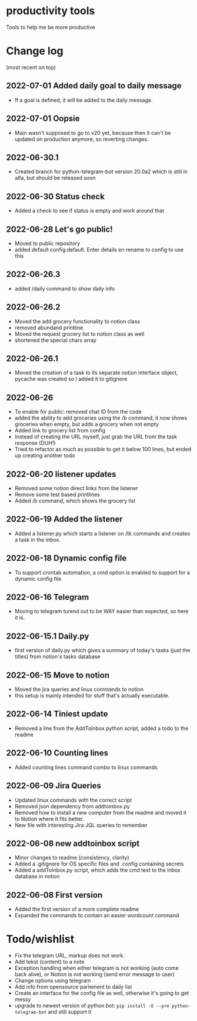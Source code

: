 # productivity tools
Tools to help me be more productive

# Change log
(most recent on top)

## 2022-07-01 Added daily goal to daily message
+ If a goal is defined, it will be added to the daily message.

## 2022-07-01 Oopsie
+ Main wasn't supposed to go to v20 yet, because then it can't be updated on production anymore, so reverting changes.

## 2022-06-30.1
+ Created branch for python-telegram-bot version 20.0a2 which is still in alfa, but should be released soon

## 2022-06-30 Status check
+ Added a check to see if status is empty and work around that

## 2022-06-28 Let's go public!
+ Moved to public repository
+ added default config.default. Enter details en rename to config to use this

## 2022-06-26.3
+ added /daily command to show daily info

## 2022-06-26.2
+ Moved the add grocery functionality to notion class
+ removed abundand printline
+ Moved the request grocery list to notion class as well
+ shortened the special chars array

## 2022-06-26.1
+ Moved the creation of a task to its separate notion interface object, pycache was created so I added it to gitignore

## 2022-06-26
+ To enable for public: removed chat ID from the code
+ added the ability to add groceries using the /b command, it now shows groceries when empty, but adds a grocery when not empty
+ Added link to grocery list from config
+ Instead of creating the URL myself, just grab the URL from the task response (DUH!)
+ Tried to refactor as much as possible to get it below 100 lines, but ended up creating another todo

## 2022-06-20 listener updates
+ Removed some notion direct links from the listener
+ Remove some test based printlines
+ Added /b command, which shows the grocery list

## 2022-06-19 Added the listener
+ Added a listener.py which starts a listener on /tk commands and creates a task in the inbox.

## 2022-06-18 Dynamic config file
+ To support crontab automation, a cmd option is enabled to support for a dynamic config file

## 2022-06-16 Telegram
+ Moving to telegram turend out to be WAY easier than expected, so here it is.

## 2022-06-15.1 Daily.py
+ first version of daily.py which gives a summary of today's tasks (just the titles) from notion's tasks database

## 2022-06-15 Move to notion
+ Moved the jira queries and linux commands to notion
+ this setup is mainly intended for stuff that's actually executable.

## 2022-06-14 Tiniest update
+ Removed a line from the AddToInbox python script, added a todo to the readme

## 2022-06-10 Counting lines
+ Added counting lines command combo to linux commands

## 2022-06-09 Jira Queries
+ Updated linux commands with the correct script
+ Removed json dependency from addtoinbox.py
+ Removed how to install a new computer from the readme and moved it to Notion where it fits better.
+ New file with interesting Jira JQL queries to remember

## 2022-06-08 new addtoinbox script 
+ Minor changes to readme (consistency, clarity)
+ Added a .gitignore for OS specific files and .config containing secrets
+ Added a addToInbox.py script, which adds the cmd text to the inbox database in notion

## 2022-06-08 First version
+ Added the first version of a more complete readme
+ Expanded the commands to contain an easier wordcount command

# Todo/wishlist

+ Fix the telegram URL, markup does not work.
+ Add tekst (content) to a note
+ Exception handling when either telegram is not working (auto come back alive), or Notion is not working (send error message to user)
+ Change options using telegram
+ Add info from opensource parlement to daily list
+ Create an interface for the config file as well, otherwise it's going to get messy
+ upgrade to newest version of python bot: ``pip install -U --pre python-telegram-bot`` and still support it